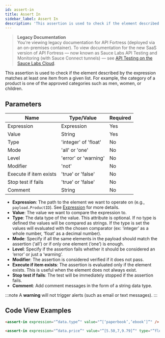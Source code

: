 ```yaml
---
id: assert-in
title: Assert In
sidebar_label: Assert In
description: 'This assertion is used to check if the element described by the expression matches at least one item from a given list. For example, the category of a product is one of the approved categories such as men, women, or children.'
---
```


<head>
  <meta name="robots" content="noindex" />
</head>

> **Legacy Documentation**<br/>You're viewing legacy documentation for API Fortress (deployed via an on-premises container). To view documentation for the new SaaS version of API Fortress &#8212; now known as Sauce Labs API Testing and Monitoring (with Sauce Connect tunnels) &#8212; see [API Testing on the Sauce Labs Cloud](/api-testing/).

This assertion is used to check if the element described by the expression matches at least one item from a given list. For example, the category of a product is one of the approved categories such as men, women, or children.

## Parameters

| **Name**               | **Type/Value**       | **Required** |
| ---------------------- | -------------------- | ------------ |
| Expression             | Expression           | Yes          |
| Value                  | String               | Yes          |
| Type                   | 'integer' of 'float' | No           |
| Mode                   | 'all' or 'one'       | No           |
| Level                  | 'error' or 'warning' | No           |
| Modifier               | 'not'                | No           |
| Execute if item exists | 'true' or 'false'    | No           |
| Stop test if fails     | 'true' or 'false'    | No           |
| Comment                | String               | No           |

- **Expression**: The path to the element we want to operate on (e.g., `payload.ProductID`). See [Expression](/api-testing/on-prem/reference/expression/) for more details.
- **Value**: The value we want to compare the expression to.
- **Type**: The data type of the value. This attribute is optional. If no type is defined the values will be compared as strings. If the type is set the values will evaluated with the chosen comparator (ex: ‘integer’ as a whole number, ‘float’ as a decimal number).
- **Mode**: Specify if all the same elements in the payload should match the assertion (‘all’) or if only one element (‘one’) is enough.
- **Level**: Specify if the assertion fails whether it should be considered an ‘error’ or just a ‘warning’.
- **Modifier**: The assertion is considered verified if it does not pass.
- **Execute if item exists**: The assertion is evaluated only if the element exists. This is useful when the element does not always exist.
- **Stop test if fails**: The test will be immediately stopped if the assertion fails.
- **Comment**: Add comment messages in the form of a string data type.

:::note
A **warning** will not trigger alerts (such as email or text messages).
:::

## Code View Examples

```html
<assert-in expression="”data.type”" value="”[‘paperbook’,’ebook’]”" />
```

```html
<assert-in expression="”data.price”" value="”[5.50,7,9.79]”" type="”float”" />
```
